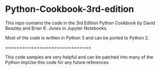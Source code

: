 # Python-Cookbook-3rd-edition

This repo contains the code in the 3rd Edition Python Cookbook by David Beazley and Brian K. Jones in Jupyter Notebooks.

Most of the code is written in Python 3 and can be ported to Python 2.

==============================

This code samples are very helpful and can be patched into many of the Python impUse this code for any future references 
